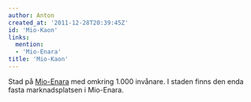 ```yaml
---
author: Anton
created_at: '2011-12-28T20:39:45Z'
id: 'Mio-Kaon'
links:
  mention:
  - 'Mio-Enara'
title: 'Mio-Kaon'
---
```


Stad på [Mio-Enara] med omkring 1.000 invånare. I staden finns den enda fasta marknadsplatsen i
Mio-Enara.

  [Mio-Enara]: Mio-Enara
